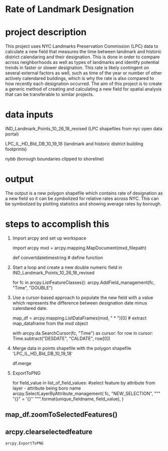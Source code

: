 # Rate of Landmark Designation

# project description

This project uses NYC Landmarks Preservation Commission (LPC) data to calculate a new field that measures the time between landmark and historic district calendaring and their designation. This is done in order to compare across neighborhoods as well as types of landmarks and identify potential trends in faster or slower designation. This rate is likely contingent on several external factors as well, such as time of the year or number of other actively calendared buildings, which is why the rate is also compared to how recently each designation occurred. The aim of this project is to create a generic method of creating and calculating a new field for spatial analysis that can be transferable to similar projects.

# data inputs
IND_Landmark_Points_10_26_18_revised (LPC shapefiles from nyc open data portal)

LPC_IL_HD_Bld_DB_10_19_18 (landmark and historic district building footprints)

nybb  (borough boundaries clipped to shoreline)

# output
The output is a new polygon shapefile which contains rate of designation as a new field so it can be symbolized for relative rates across NYC. This can be symbolized by plotting statistics and showing average rates by borough.

# steps to accomplish this
1) Import arcpy and set up workspace

	import arcpy
	mxd = arcpy.mapping.MapDocument(mxd_filepath)
	
	def convertdatetimestring # define function

2) Start a loop and create a new double numeric field in IND_Landmark_Points_10_26_18_revised

	for fc in arcpy.ListFeatureClasses():
	arcpy.AddField_management(fc, "Time", "DOUBLE")

3) Use a cursor-based approach to populate the new field with a value which represents the difference between designation date minus calendared date.

	map_df = arcpy.mapping.ListDataFrames(mxd, " * ")[0] # extract map_dataframe from the mxd object

	with arcpy.da.SearchCursor(fc, "Time") as cursor:
		for row in cursor:
			Time.subtract("DESDATE", "CALDATE", row[0])

4) Merge data in points shapefile with the polygon shapefile 'LPC_IL_HD_Bld_DB_10_19_18'

	df.merge

5) ExportToPNG

	for field_value in list_of_field_values:
	#select feature by attribute from layer - attribute being boro name
	arcpy.SelectLayerByAttribute_management(
		fc,
		"NEW_SELECTION",
		""" "{}" = '{}'' """.format(unique_fieldname, field_value),
		)

##	map_df.zoomToSelectedFeatures()

##	arcpy.clearselectedfeature

	arcpy.ExportToPNG

